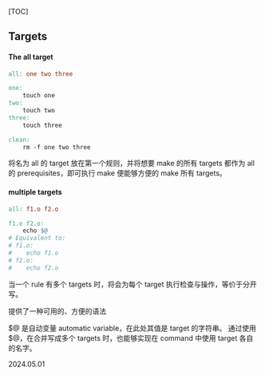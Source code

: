 [TOC]

## Targets

#### The all target

~~~Makefile
all: one two three

one:
	touch one
two:
	touch two
three:
	touch three

clean:
	rm -f one two three
~~~

将名为 all 的 target 放在第一个规则，并将想要 make 的所有 targets 都作为 all 的 prerequisites，即可执行 make 便能够方便的 make 所有 targets。

#### multiple targets

~~~Makefile
all: f1.o f2.o

f1.o f2.o:
	echo $@
# Equivalent to:
# f1.o:
#	 echo f1.o
# f2.o:
#	 echo f2.o
~~~

当一个 rule 有多个 targets 时，将会为每个 target 执行检查与操作，等价于分开写。

提供了一种可用的、方便的语法

$@ 是自动变量 automatic variable，在此处其值是 target 的字符串。
通过使用 $@，在合并写成多个 targets 时，也能够实现在 command 中使用 target 各自的名字。

2024.05.01

